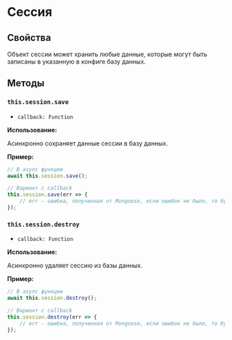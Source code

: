 # Сессия

## Свойства

Объект сессии может хранить любые данные, которые могут быть записаны в указанную в конфиге базу данных.

## Методы

### `this.session.save`

* `callback: Function`

**Использование:**

Асинхронно сохраняет данные сессии в базу данных.

**Пример:**

```js
// В async функции
await this.session.save();

// Вариант с callback
this.session.save(err => {
    // err - ошибка, полученная от Mongoose, если ошибок не было, то будет равно `null`
});
```

### `this.session.destroy`

* `callback: Function`

**Использование:**

Асинхронно удаляет сессию из базы данных.

**Пример:**

```js
// В async функции
await this.session.destroy();

// Вариант с callback
this.session.destroy(err => {
    // err - ошибка, полученная от Mongoose, если ошибок не было, то будет равно `null`
});
```
